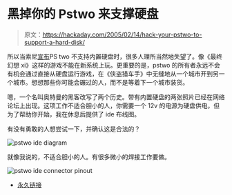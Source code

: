 # 黑掉你的 Pstwo 来支撑硬盘

> 原文：<https://hackaday.com/2005/02/14/hack-your-pstwo-to-support-a-hard-disk/>

所以当索尼[宣布](http://www.engadget.com/entry/8289632328674831/)PS two 不支持内置硬盘时，很多人理所当然地失望了。像《最终幻想 xi》这样的游戏不能在新系统上玩。更重要的是，pstwo 的所有者永远不会有机会通过直接从硬盘运行游戏，在《侠盗猎车手》中无缝地从一个城市开到另一个城市。想想那些你可能会碾过的人，而不是等着下一个城市装货。

嗯，一个名叫奥特曼的黑客改写了两个历史。带有内置硬盘的两张照片已经在网络论坛上出现。这项工作不适合胆小的人，你需要一个 12v 的电源为硬盘供电，但为了帮助你开始，我在休息后提供了 ide 布线图。

有没有勇敢的人想尝试一下，并确认这是合法的？

![pstwo ide diagram](img/2fba5b132ec31b76065ae473477fbc29.png)

就像我说的，不适合胆小的人。有很多微小的焊接工作要做。

![pstwo ide connector pinout](img/9018ed3f99190866bff24d0210e87030.png)

*   [永久链接](http://www.ps2-scene.org/forums/showthread.php?t=32800&page=1&pp=15)